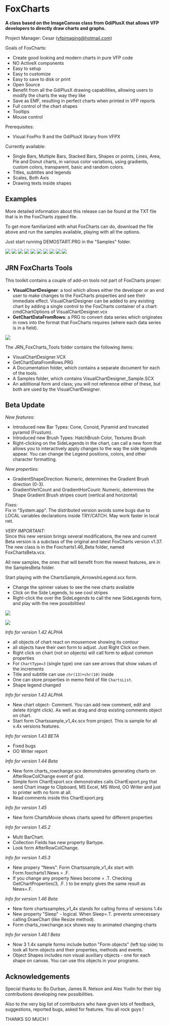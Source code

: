 # FoxCharts
**A class based on the ImageCanvas class from GdiPlusX that allows VFP developers to directly draw charts and graphs.**

Project Manager: Cesar ([vfpimaging@hotmail.com](mailto:vfpimaging@hotmail.com))

Goals of FoxCharts:
* Create good looking and modern charts in pure VFP code
* NO ActiveX components
* Easy to setup
* Easy to customize
* Easy to save to disk or print
* Open Source
* Benefit from all the GdiPlusX drawing capabilities, allowing users to modify the charts the way they like
* Save as EMF, resulting in perfect charts when printed in VFP reports
* Full control of the chart shapes
* Tooltips
* Mouse control

Prerequisites:
* Visual FoxPro 9 and the GdiPlusX library from VFPX 

Currently available:
* Single Bars, Multiple Bars, Stacked Bars, Shapes or points, Lines, Area, Pie and Donut charts, in various color variations, using gradients, custom colors, transparent, basic and random colors.
* Titles, subtitles and legends
* Scales, Both Axis
* Drawing texts inside shapes

## Examples

More detailed information about this release can be found at the TXT file that is in the FoxCharts zipped file.

To get more familiarized with what FoxCharts can do, download the file above and run the samples available, playing with all the options.

Just start running DEMOSTART.PRG in the "Samples" folder.

![](FoxCharts_1Donut.png)
![](FoxCharts_2Line.png)
![](FoxCharts_3multibar.png)
![](FoxCharts_4monoch.png)
![](FoxCharts_5Pie.png)
![](FoxCharts_6Shapes.png)
![](FoxCharts_7Stacked.png)
![](FoxCharts_8Area.png)
![](FoxCharts_FoxChartsNew_4.png)
![](FoxCharts_FoxChartsNew_3.png)

## JRN FoxCharts Tools

This toolkit contains a couple of add-on tools not part of FoxCharts proper:
* **VisualChartDesigner**: a tool which allows either the developer or an end user to make changes to the FoxCharts properties and see their immediate effect. VisualChartDesigner can be added to any existing chart by adding a single control to the FoxCharts container of a chart: cmdChartOptions of VisualChartDesigner.vcx
* **GetChartDataFromRows**: a PRG to convert data series which originates in rows into the format that FoxCharts requires (where each data series is in a field).

![](FoxCharts%20Tools_VisualChartDesigner.png)

The JRN_FoxCharts_Tools folder contains the following items:
* VisualChartDesigner.VCX
* GetChartDataFromRows.PRG
* A Documentation folder, which contains a separate document for each of the tools.
* A Samples folder, which contains VisualChartDesigner_Sample.SCX
* An additional form and class; you will not reference either of these, but both are used by the VisualChartDesigner.

## Beta Update

*New features:*
* Introduced new Bar Types: Cone, Conoid, Pyramid and truncated pyramid (Frustum).
* Introduced new Brush Types: HatchBrush Color, Textures Brush
* Right-clicking on the SideLegends in the chart, can call a new form that allows you to interactively apply changes to the way the side legends appear. You can change the Legend positions, colors, and other character formatting.

*New properties:*
* GradientShapeDirection: Numeric, determines the Gradient Brush direction (0-3).
* GradientVertCount and GradientHorCount: Numeric, determines the Shape Gradient Brush stripes count (vertical and horizontal)

*Fixes:*  
Fix in "System.app". The distributed version avoids some bugs due to LOCAL variables declarations inside TRY/CATCH. May work faster in local net.

*VERY IMPORTANT:*  
Since this new version brings several modifications, the new and current Beta version is a subclass of the original and latest FoxCharts version v1.37. The new class is in the Foxcharts1.46_Beta folder, named FoxChartsBeta.vcx.

All new samples, the ones that will benefit from the newest features, are in the SamplesBeta folder.

Start playing with the ChartsSample_ArrowsInLegend.scx form.
- Change the spinner values to see the new charts available
- Click on the Side Legends, to see cool stripes 
- Right-click the over the SideLegends to call the new SideLegends form, and play with the new possibilities!

![](FoxChartsNew_4.png)

![](FoxChartsNew_3.png)

*Info for version 1.42 ALPHA*
- all objects of chart react on mousemove showing its contour
- all objects have their own form to adjust. Just Right Click on them.
- Right click on chart (not on objects) will call form to adjust common properties
- For `ChartType=3` (single type) one can see arrows that show values o​f the increments
- Title and subtitle can use `chr(13)+chr(10)` inside
- One can store properties in memo field of file `ChartsList`.
- Shape legend changed

*Info for version 1.43 ALPHA*
- New chart object- Comment. You can add new comment, edit and delete it(right click). As well as drag and drop existing comments object on chart.
- Start form Chartssample_v1_4x.scx from project. This is sample for all v.4x versions features.

*Info for version 1.43 BETA*
- Fixed bugs
- OO Writer report

*Info for version 1.44 Beta*
* New form charts_rowchange.scx demonstrates generating charts on  AfterRowColChange event of grid.
* Simple form ChartExport.scx demonstrates calls ChartExport.prg that send Chart image to Clipboard, MS Excel, MS Word, OO Writer and just to printer with no form at all.
* Read comments inside this ChartExport.prg

*Info for version 1.45*  
* New form ChartsMovie shows charts speed for different properties

*Info for version 1.45.2*  
* Multi BarChart.
* Collection Fields has new property Bartype.
* Look form AfterRowColChange.

*Info for version 1.45.3*  
* New propery "News". Form Chartssample_v1_4x start with Form.foxcharts1.News = .F.
* If you change any property News become = .T.
Checking GetChartProperties(3, .F. ) to be empty gives the same result as News=.F.

*Info for version 1.46 Beta*  
* New form chartssamples_v1_4x stands for calling forms of versions 1.4x
* New property "Sleep" - logical. When Sleep=.T. prevents unnecessary calling DrawChart (like Resize method).
* Form charts_rowchange.scx shows way to animated changing charts

*Info for version 1.46.1 Beta*  
* Now 3 1.4x sample forms include button "Form objects" (left top side) to look all form objects and their properties, methods and events.
* Object Shapes includes non visual auxiliary objects - one for each shape on canvas.
You can use this objects in your programs.

## Acknowledgements

Special thanks to: Bo Durban, James R. Nelson and Alex Yudin for their big contributions developing new possibilities.

Also to the very big list of contributors who have given lots of feedback, suggestions, reported bugs, asked for features.
You all rock guys !

THANKS SO MUCH !
